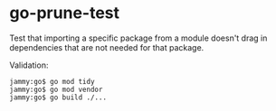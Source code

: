 # go-prune-test

Test that importing a specific package from a module doesn't drag in dependencies that are not needed for that package.

Validation:
```
jammy:go$ go mod tidy
jammy:go$ go mod vendor
jammy:go$ go build ./...
```
